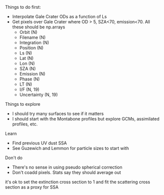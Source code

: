 Things to do first:
- Interpolate Gale Crater ODs as a function of Ls
- Get pixels over Gale Crater where OD > 5, SZA<70, emission<70. All these
  should be np.arrays
    - Orbit (N)
    - Filename (N)
    - Integration (N)
    - Position (N)
    - Ls (N)
    - Lat (N)
    - Lon (N)
    - SZA (N)
    - Emission (N)
    - Phase (N)
    - LT (N)
    - I/F (N, 19)
    - Uncertainty (N, 19)
    

Things to explore
- I should try many surfaces to see if it matters
- I should start with the Montabone profiles but explore GCMs, assimilated
profiles, etc.

Learn
- Find previous UV dust SSA
- See Guzewich and Lemmon for particle sizes to start with

Don't do
- There's no sense in using pseudo spherical correction
- Don't coadd pixels. Stats say they should average out

it's ok to set the extinction cross section to 1 and fit the scattering cross
section as a proxy for SSA